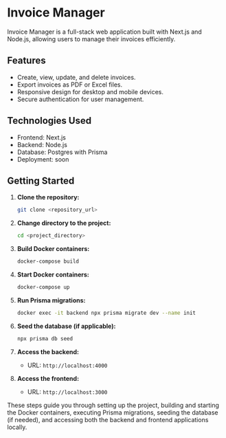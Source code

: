 # Invoice Manager

Invoice Manager is a full-stack web application built with Next.js and Node.js, allowing users to manage their invoices efficiently.

## Features

- Create, view, update, and delete invoices.
- Export invoices as PDF or Excel files.
- Responsive design for desktop and mobile devices.
- Secure authentication for user management.

## Technologies Used

- Frontend: Next.js
- Backend: Node.js
- Database: Postgres with Prisma
- Deployment: soon

## Getting Started

1. **Clone the repository:**
    ```bash
    git clone <repository_url>
    ```

2. **Change directory to the project:**
    ```bash
    cd <project_directory>
    ```

3. **Build Docker containers:**
    ```bash
    docker-compose build
    ```

4. **Start Docker containers:**
    ```bash
    docker-compose up
    ```

5. **Run Prisma migrations:**
    ```bash
    docker exec -it backend npx prisma migrate dev --name init
    ```

6. **Seed the database (if applicable):**
    ```bash
    npx prisma db seed
    ```

7. **Access the backend:**
   - URL: `http://localhost:4000`

8. **Access the frontend:**
   - URL: `http://localhost:3000`

These steps guide you through setting up the project, building and starting the Docker containers, executing Prisma migrations, seeding the database (if needed), and accessing both the backend and frontend applications locally.

